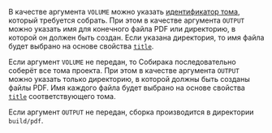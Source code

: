 В качестве аргумента `VOLUME` можно указать [идентификатор тома](/11-overview/01-terms.md#volume), который требуется собрать. При этом в качестве аргумента `OUTPUT` можно указать имя для конечного файла PDF или директорию, в которой он должен быть создан. Если указана директория, то имя файла будет выбрано на основе свойства [`title`](/99-reference/1-configuration.md#volume.title).

Если аргумент `VOLUME` не передан, то Собирака последовательно соберёт все тома проекта. При этом в качестве аргумента `OUTPUT` можно указать только директорию, в которой должны быть созданы файлы PDF. Имя каждого файла будет выбрано на основе свойства [`title`](/99-reference/1-configuration.md#volume.title) соответствующего тома.

Если аргумент `OUTPUT` не передан, сборка производится в директории `build/pdf`.